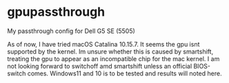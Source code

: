 # gpupassthrough
My passthrough config for Dell G5 SE (5505)

As of now, I have tried macOS Catalina 10.15.7. It seems the gpu isnt supported by the kernel. Im unsure whether this is caused by smartshift, treating the gpu to appear as an incompatible chip for the mac kernel. I am not looking forward to switchoff amd smartshift unless an official BIOS-switch comes. Windows11 and 10 is to be tested and results will noted here.
